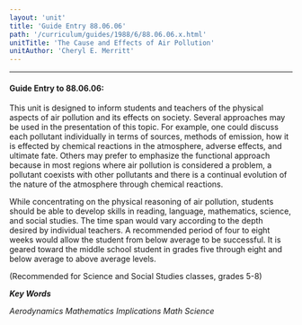 ```yaml
---
layout: 'unit'
title: 'Guide Entry 88.06.06'
path: '/curriculum/guides/1988/6/88.06.06.x.html'
unitTitle: 'The Cause and Effects of Air Pollution'
unitAuthor: 'Cheryl E. Merritt'
---
```


<body>
<hr/>
 <h4>
  Guide Entry to 88.06.06:
 </h4>
 This unit is designed to inform students and teachers of the physical aspects of air pollution and its effects on society. Several approaches may be used in the presentation of this topic. For example, one could discuss each pollutant individually in terms of sources, methods of emission, how it is effected by chemical reactions in the atmosphere, adverse effects, and ultimate fate. Others may prefer to emphasize the functional approach because in most regions where air pollution is considered a problem, a pollutant coexists with other pollutants and there is a continual evolution of the nature of the atmosphere through chemical reactions.
 <p>
  While concentrating on the physical reasoning of air pollution, students should be able to develop skills in reading, language, mathematics, science, and social studies. The time span would vary according to the depth desired by individual teachers. A recommended period of four to eight weeks would allow the student from below average to be successful. It is geared toward the middle school student in grades five through eight and below average to above average levels.
 </p>
 <p>
  (Recommended for Science and Social Studies classes, grades 5-8)
 </p>
<p>
  <b>
   <i>
    Key Words
   </i>
  </b>
  <br/>
 </p>
 <p>
  <i>
   Aerodynamics Mathematics Implications Math Science
  </i>
 </p>

</body>
